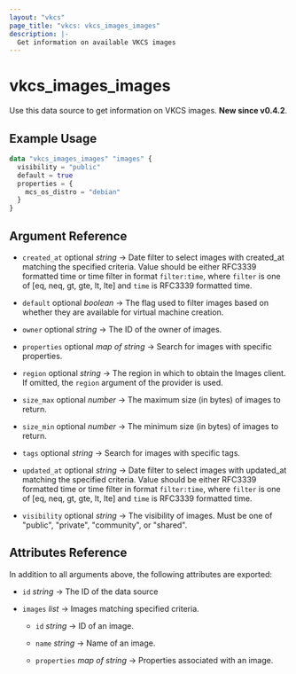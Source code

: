 ```yaml
---
layout: "vkcs"
page_title: "vkcs: vkcs_images_images"
description: |-
  Get information on available VKCS images
---
```


# vkcs_images_images

Use this data source to get information on VKCS images. **New since v0.4.2**.

## Example Usage

```terraform
data "vkcs_images_images" "images" {
  visibility = "public"
  default = true
  properties = {
    mcs_os_distro = "debian"
  }
}
```

## Argument Reference
- `created_at` optional *string* &rarr;  Date filter to select images with created_at matching the specified criteria. Value should be either RFC3339 formatted time or time filter in format `filter:time`, where `filter` is one of [eq, neq, gt, gte, lt, lte] and `time` is RFC3339 formatted time.

- `default` optional *boolean* &rarr;  The flag used to filter images based on whether they are available for virtual machine creation.

- `owner` optional *string* &rarr;  The ID of the owner of images.

- `properties` optional *map of* *string* &rarr;  Search for images with specific properties.

- `region` optional *string* &rarr;  The region in which to obtain the Images client. If omitted, the `region` argument of the provider is used.

- `size_max` optional *number* &rarr;  The maximum size (in bytes) of images to return.

- `size_min` optional *number* &rarr;  The minimum size (in bytes) of images to return.

- `tags` optional *string* &rarr;  Search for images with specific tags.

- `updated_at` optional *string* &rarr;  Date filter to select images with updated_at matching the specified criteria. Value should be either RFC3339 formatted time or time filter in format `filter:time`, where `filter` is one of [eq, neq, gt, gte, lt, lte] and `time` is RFC3339 formatted time.

- `visibility` optional *string* &rarr;  The visibility of images. Must be one of "public", "private", "community", or "shared".


## Attributes Reference
In addition to all arguments above, the following attributes are exported:
- `id` *string* &rarr;  The ID of the data source

- `images`  *list* &rarr;  Images matching specified criteria.
  - `id` *string* &rarr;  ID of an image.

  - `name` *string* &rarr;  Name of an image.

  - `properties` *map of* *string* &rarr;  Properties associated with an image.



